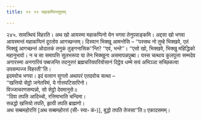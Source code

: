 ```yaml
---
title: ११ ११ महाकप्पिनसुत्तम्

---
```


२४५. सावत्थियं विहरति। अथ खो आयस्मा महाकप्पिनो येन भगवा तेनुपसङ्कमि। अद्दसा खो भगवा आयस्मन्तं महाकप्पिनं दूरतोव आगच्छन्तम्। दिस्वान भिक्खू आमन्तेसि – ‘‘पस्सथ नो तुम्हे भिक्खवे, एतं भिक्खुं आगच्छन्तं ओदातकं तनुकं तुङ्गनासिक’’न्ति? ‘‘एवं, भन्ते’’। ‘‘एसो खो, भिक्खवे, भिक्खु महिद्धिको महानुभावो। न च सा समापत्ति सुलभरूपा या तेन भिक्खुना असमापन्नपुब्बा। यस्स चत्थाय कुलपुत्ता सम्मदेव अगारस्मा अनगारियं पब्बजन्ति तदनुत्तरं ब्रह्मचरियपरियोसानं दिट्ठेव धम्मे सयं अभिञ्ञा सच्छिकत्वा उपसम्पज्ज विहरती’’ति।  
इदमवोच भगवा। इदं वत्वान सुगतो अथापरं एतदवोच सत्था –  
‘‘खत्तियो सेट्ठो जनेतस्मिं, ये गोत्तपटिसारिनो।  
विज्जाचरणसम्पन्नो, सो सेट्ठो देवमानुसे॥  
‘‘दिवा तपति आदिच्चो, रत्तिमाभाति चन्दिमा।  
सन्नद्धो खत्तियो तपति, झायी तपति ब्राह्मणो।  
अथ सब्बमहोरत्तिं [अथ सब्बमहोरत्तं (सी॰ स्या॰ कं॰)], बुद्धो तपति तेजसा’’ति॥ एकादसमम्।  

